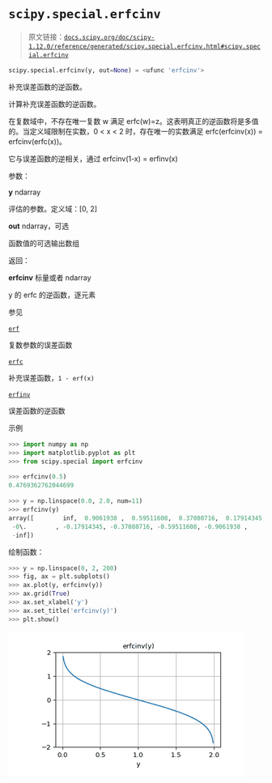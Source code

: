 # `scipy.special.erfcinv`

> 原文链接：[`docs.scipy.org/doc/scipy-1.12.0/reference/generated/scipy.special.erfcinv.html#scipy.special.erfcinv`](https://docs.scipy.org/doc/scipy-1.12.0/reference/generated/scipy.special.erfcinv.html#scipy.special.erfcinv)

```py
scipy.special.erfcinv(y, out=None) = <ufunc 'erfcinv'>
```

补充误差函数的逆函数。

计算补充误差函数的逆函数。

在复数域中，不存在唯一复数 w 满足 erfc(w)=z。这表明真正的逆函数将是多值的。当定义域限制在实数，0 < x < 2 时，存在唯一的实数满足 erfc(erfcinv(x)) = erfcinv(erfc(x))。

它与误差函数的逆相关，通过 erfcinv(1-x) = erfinv(x)

参数：

**y** ndarray

评估的参数。定义域：[0, 2]

**out** ndarray，可选

函数值的可选输出数组

返回：

**erfcinv** 标量或者 ndarray

y 的 erfc 的逆函数，逐元素

参见

[`erf`](https://docs.scipy.org/doc/scipy-1.12.0/reference/generated/scipy.special.erf.html#scipy.special.erf "scipy.special.erf")

复数参数的误差函数

[`erfc`](https://docs.scipy.org/doc/scipy-1.12.0/reference/generated/scipy.special.erfc.html#scipy.special.erfc "scipy.special.erfc")

补充误差函数，`1 - erf(x)`

[`erfinv`](https://docs.scipy.org/doc/scipy-1.12.0/reference/generated/scipy.special.erfinv.html#scipy.special.erfinv "scipy.special.erfinv")

误差函数的逆函数

示例

```py
>>> import numpy as np
>>> import matplotlib.pyplot as plt
>>> from scipy.special import erfcinv 
```

```py
>>> erfcinv(0.5)
0.4769362762044699 
```

```py
>>> y = np.linspace(0.0, 2.0, num=11)
>>> erfcinv(y)
array([        inf,  0.9061938 ,  0.59511608,  0.37080716,  0.17914345,
 -0\.        , -0.17914345, -0.37080716, -0.59511608, -0.9061938 ,
 -inf]) 
```

绘制函数：

```py
>>> y = np.linspace(0, 2, 200)
>>> fig, ax = plt.subplots()
>>> ax.plot(y, erfcinv(y))
>>> ax.grid(True)
>>> ax.set_xlabel('y')
>>> ax.set_title('erfcinv(y)')
>>> plt.show() 
```

![../../_images/scipy-special-erfcinv-1.png](img/cb604a4976157c9fcb7f6925b35e2c73.png)
